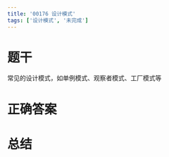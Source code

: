 ```yaml
---
title: '00176 设计模式'
tags: ['设计模式', '未完成']
---
```


# 题干

常见的设计模式，如单例模式、观察者模式、工厂模式等

# 正确答案



# 总结



<script>
  function func() {

  }
  
</script>